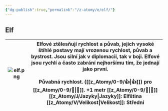 ```yaml
---
{"dg-publish":true,"permalink":"/z-atomy/e/elf/"}
---
```


## Elf

| ![elf.png](/img/user/z_img/elf.png) | Elfové ztělesňují rychlost a půvab, jejich vysoké štíhlé postavy mají vrozenou rychlost, půvab a bystrost. Jsou silní jak v diplomacii, tak v boji. Elfové jsou rychlí a často zabrání nejhoršímu tím, že jednají jako první.<br><br>**Půvabná rychlost**. ([[z_Atomy/0-9/👍\|👍]]) pro [[z_Atomy/0-9/🚩\|🚩]]. +1 metr [[z_Atomy/0-9/🏃\|🏃]] <br>**[[z_Atomy/J/Jazyky\|Jazyky]]**: Elfština<br>[[z_Atomy/V/Velikost\|Velikost]]: Střední |
| ------------ | ----------------------------------------------------------------------------------------------------------------------------------------------------------------------------------------------------------------------------------------------------------------------------------------------------------------------------------------------------------- |
